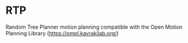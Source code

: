 # RTP
Random Tree Planner motion planning compatible with the Open Motion Planning Library (https://ompl.kavrakilab.org/)

